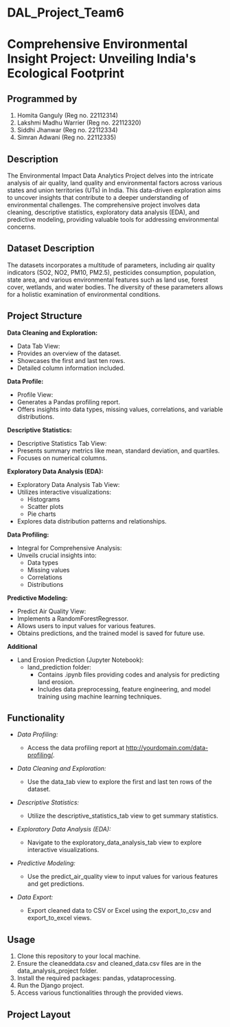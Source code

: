 # DAL_Project_Team6
# Comprehensive Environmental Insight Project: Unveiling India's Ecological Footprint

## Programmed by
1. Homita Ganguly (Reg no. 22112314) 
2. Lakshmi Madhu Warrier (Reg no. 22112320)
3. Siddhi Jhanwar (Reg no. 22112334)
4. Simran Adwani (Reg no. 22112335) 

## Description
The Environmental Impact Data Analytics Project delves into the intricate analysis of air quality, land quality and environmental factors across various states and union territories (UTs) in India. This data-driven exploration aims to uncover insights that contribute to a deeper understanding of environmental challenges. The comprehensive project involves data cleaning, descriptive statistics, exploratory data analysis (EDA), and predictive modeling, providing valuable tools for addressing environmental concerns.

## Dataset Description
The datasets incorporates a multitude of parameters, including air quality indicators (SO2, NO2, PM10, PM2.5), pesticides consumption, population, state area, and various environmental features such as land use, forest cover, wetlands, and water bodies. The diversity of these parameters allows for a holistic examination of environmental conditions.

## Project Structure

 **Data Cleaning and Exploration:**

  - Data Tab View:
   - Provides an overview of the dataset.
   - Showcases the first and last ten rows.
   - Detailed column information included.

 **Data Profile:**

  - Profile View:
   - Generates a Pandas profiling report.
   - Offers insights into data types, missing values, correlations, and variable distributions.

 **Descriptive Statistics:**

  - Descriptive Statistics Tab View:
   - Presents summary metrics like mean, standard deviation, and quartiles.
   - Focuses on numerical columns.

 **Exploratory Data Analysis (EDA):**

  - Exploratory Data Analysis Tab View:
   - Utilizes interactive visualizations:
     - Histograms
     - Scatter plots
     - Pie charts
   - Explores data distribution patterns and relationships.

 **Data Profiling:**

  - Integral for Comprehensive Analysis:
   - Unveils crucial insights into:
     - Data types
     - Missing values
     - Correlations
     - Distributions

 **Predictive Modeling:**

  - Predict Air Quality View:
   - Implements a RandomForestRegressor.
   - Allows users to input values for various features.
   - Obtains predictions, and the trained model is saved for future use.

  **Additional**
   - Land Erosion Prediction (Jupyter Notebook):
      - land_prediction folder:
        - Contains .ipynb files providing codes and analysis for predicting land erosion.
        - Includes data preprocessing, feature engineering, and model training using machine learning techniques.


## Functionality

- *Data Profiling:*
  - Access the data profiling report at http://yourdomain.com/data-profiling/.

- *Data Cleaning and Exploration:*
  - Use the data_tab view to explore the first and last ten rows of the dataset.

- *Descriptive Statistics:*
  - Utilize the descriptive_statistics_tab view to get summary statistics.

- *Exploratory Data Analysis (EDA):*
  - Navigate to the exploratory_data_analysis_tab view to explore interactive visualizations.

- *Predictive Modeling:*
  - Use the predict_air_quality view to input values for various features and get predictions.

- *Data Export:*
  - Export cleaned data to CSV or Excel using the export_to_csv and export_to_excel views.

## Usage

1. Clone this repository to your local machine.
2. Ensure the cleaneddata.csv and cleaned_data.csv files are in the data_analysis_project folder.
3. Install the required packages: pandas, ydataprocessing.
4. Run the Django project.
5. Access various functionalities through the provided views.

## Project Layout

